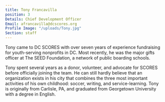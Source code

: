 ```yaml
---
title: Tony Francavilla
position: 3
Details: Chief Development Officer
Email: afrancavilla@dcscores.org
Profile Image: "/uploads/Tony.jpg"
Section: staff
---
```


Tony came to DC SCORES with over seven years of experience fundraising for youth-serving nonprofits in DC. Most recently, he was the major gifts officer at The SEED Foundation, a network of public boarding schools.

Tony spent several years as a donor, volunteer, and advocate for SCORES before officially joining the team. He can still hardly believe that an organization exists in his city that combines the three most important activities of his own childhood: soccer, writing, and service-learning. Tony is originally from Carlisle, PA, and graduated from Georgetown University with a degree in English.